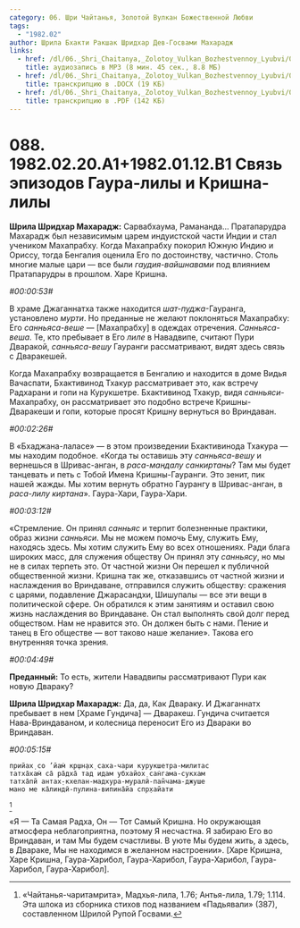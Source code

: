 ```yaml
---
category: 06. Шри Чайтанья, Золотой Вулкан Божественной Любви
tags:
  - "1982.02"
author: Шрила Бхакти Ракшак Шридхар Дев-Госвами Махарадж
links:
  - href: /dl/06._Shri_Chaitanya,_Zolotoy_Vulkan_Bozhestvennoy_Lyubvi/088_1982.02.20.A1-1982.01.12.B1_SridharMj_Svjaz_jepizodov_Gaura_lily_i_Krishna-lily.mp3
    title: аудиозапись в MP3 (8 мин. 45 сек., 8.8 МБ)
  - href: /dl/06._Shri_Chaitanya,_Zolotoy_Vulkan_Bozhestvennoy_Lyubvi/088_1982.02.20.A1-1982.01.12.B1_SridharMj_Svjaz_jepizodov_Gaura_lily_i_Krishna-lily.docx
    title: транскрипцию в .DOCX (19 КБ)
  - href: /dl/06._Shri_Chaitanya,_Zolotoy_Vulkan_Bozhestvennoy_Lyubvi/088_1982.02.20.A1-1982.01.12.B1_SridharMj_Svjaz_jepizodov_Gaura_lily_i_Krishna-lily.pdf
    title: транскрипцию в .PDF (142 КБ)
---
```


# 088. 1982.02.20.А1+1982.01.12.B1 Связь эпизодов Гаура-лилы и Кришна-лилы

**Шрила Шридхар Махарадж:** Сарвабхаума, Рамананда… Пратапарудра Махарадж был независимым царем индуистской части Индии и стал учеником Махапрабху. Когда Махапрабху покорил Южную Индию и Ориссу, тогда Бенгалия оценила Его по достоинству, частично. Столь многие малые цари — все были *гаудия-вайшнавами* под влиянием Пратапарудры в прошлом. Харе Кришна.

*#00:00:53#*

В храме Джаганнатха также находится *шат-пуджа*-Гауранга, установлено *мурти*. Но преданные не желают поклоняться Махапрабху: Его *санньяса-веше* — [Махапрабху] в одеждах отречения. *Санньяса-веша*. Те, кто пребывает в Его *лиле* в Навадвипе, считают Пури Дваракой, *санньяса-вешу* Гауранги рассматривают, видят здесь связь с Дваракешей.

Когда Махапрабху возвращается в Бенгалию и находится в доме Видья Вачаспати, Бхактивинод Тхакур рассматривает это, как встречу Радхарани и гопи на Курукшетре. Бхактивинод Тхакур, видя *санньяси*-Махапрабху, он рассматривает это подобно встрече Кришны-Дваракеши и гопи, которые просят Кришну вернуться во Вриндаван.

*#00:02:26#*

В «Бхаджана-лаласе» — в этом произведении Бхактивинода Тхакура — мы находим подобное. «Когда ты оставишь эту *санньяса-вешу* и вернешься в Шривас-анган, в *раса-мандалу санкиртаны*? Там мы будет танцевать и петь с Тобой Имена Кришны-Гауранги. Это зенит, пик нашей жажды. Мы хотим вернуть обратно Гаурангу в Шривас-анган, в *раса-лилу киртана*». Гаура-Хари, Гаура-Хари.

*#00:03:12#*

«Стремление. Он принял *санньяс* и терпит болезненные практики, образ жизни *санньяси*. Мы не можем помочь Ему, служить Ему, находясь здесь. Мы хотим служить Ему во всех отношениях. Ради блага широких масс, для служения обществу Он принял эту *санньясу*, но мы не в силах терпеть это. От частной жизни Он перешел к публичной общественной жизни. Кришна так же, отказавшись от частной жизни и наслаждения во Вриндаване, отправился служить обществу: сражения с царями, подавление Джарасандхи, Шишупалы — все эти вещи в политической сфере. Он обратился к этим занятиям и оставил свою жизнь наслаждения во Вриндаване. Он стал выполнять свой долг перед обществом. Нам не нравится это. Он должен быть с нами. Пение и танец в Его обществе — вот таково наше желание». Такова его внутренняя точка зрения.

*#00:04:49#*

**Преданный:** То есть, жители Навадвипы рассматривают Пури как новую Двараку?

**Шрила Шридхар Махарадж:** Да, да, Как Двараку. И Джаганнатх пребывает в нем [Храме Гундича] — Дваракеш. Гундича считается Нава-Вриндаваном, и колесница переносит Его из Двараки во Вриндаван.

*#00:05:15#*

    прийах̣ со ’йам̇ кр̣шн̣ах̣ саха-чари курукшетра-милитас
    татха̄хам̇ са̄ ра̄дха̄ тад идам убхайох̣ сан̇гама-сукхам
    татха̄пй антах̣-кхелан-мадхура-муралӣ-пан̃чама-джуше
    мано ме ка̄линдӣ-пулина-випина̄йа спр̣хайати
[^_ftn1]

«Я — Та Самая Радха, Он — Тот Самый Кришна. Но окружающая атмосфера неблагоприятна, поэтому Я несчастна. Я забираю Его во Вриндаван, и там Мы будем счастливы. В уюте Мы будем жить, а здесь, в Двараке, Мы не находимся в желанном настроении». [Харе Кришна, Харе Кришна, Гаура-Харибол, Гаура-Харибол, Гаура-Харибол, Гаура-Харибол, Гаура-Харибол].



[^_ftn1]: «Чайтанья-чаритамрита», Мадхья-лила, 1.76; Антья-лила, 1.79; 1.114. Эта шлока из сборника стихов под названием «Падьявали» (387), составленном Шрилой Рупой Госвами.

